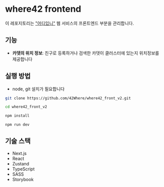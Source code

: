 # where42 frontend

이 레포지토리는 ["어디있니"](http://where42.kr/) 웹 서비스의 프론트엔드 부분을 관리합니다.

## 기능

- **카뎃의 위치 정보**: 친구로 등록하거나 검색한 카뎃이 클러스터에 있는지 위치정보를 제공합니다

## 실행 방법

- node, git 설치가 필요합니다

```bash
git clone https://github.com/42Where/where42_front_v2.git

cd where42_front_v2

npm install

npm run dev
```

## 기술 스택

- Next.js
- React
- Zustand
- TypeScript
- SASS
- Storybook
